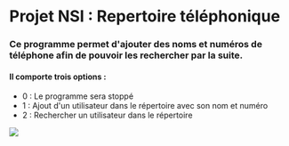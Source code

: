# Projet NSI : Repertoire téléphonique

### Ce programme permet d'ajouter des noms et numéros de téléphone afin de pouvoir les rechercher par la suite. 

#### Il comporte trois options :
- 0 : Le programme sera stoppé
- 1 : Ajout d'un utilisateur dans le répertoire avec son nom et numéro
- 2 : Rechercher un utilisateur dans le répertoire

<img src="https://64.media.tumblr.com/c7acb3059ed6adfe86036858a101453d/tumblr_ootdw05OKw1w2pqyno1_r1_500.gif" />
